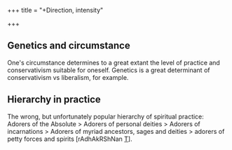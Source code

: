 +++
title = "+Direction, intensity"

+++


## Genetics and circumstance
One's circumstance determines to a great extant the level of practice and conservativism suitable for oneself. Genetics is a great determinant of conservativism vs liberalism, for example.

## Hierarchy in practice
The wrong, but unfortunately popular hierarchy of spiritual practice: Adorers of the Absolute > Adorers of personal deities > Adorers of incarnations > Adorers of myriad ancestors, sages and deities > adorers of petty forces and spirits \[rAdhAkRShNan [T](https://twitter.com/blog_supplement/status/640585969859694592)\].
